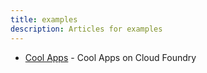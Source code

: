 ```yaml
---
title: examples
description: Articles for examples
---
```


* [Cool Apps](/samples/cool-apps.html) - Cool Apps on Cloud Foundry
